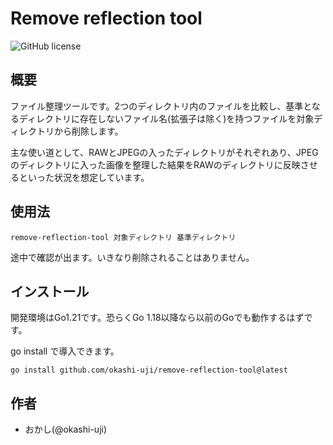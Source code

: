 # Remove reflection tool
![GitHub license](https://img.shields.io/badge/license-MIT-blue.svg)

## 概要

ファイル整理ツールです。2つのディレクトリ内のファイルを比較し、基準となるディレクトリに存在しないファイル名(拡張子は除く)を持つファイルを対象ディレクトリから削除します。

主な使い道として、RAWとJPEGの入ったディレクトリがそれぞれあり、JPEGのディレクトリに入った画像を整理した結果をRAWのディレクトリに反映させるといった状況を想定しています。


## 使用法

```
remove-reflection-tool 対象ディレクトリ 基準ディレクトリ
```

途中で確認が出ます。いきなり削除されることはありません。


## インストール

開発環境はGo1.21です。恐らくGo 1.18以降なら以前のGoでも動作するはずです。

go install で導入できます。

```
go install github.com/okashi-uji/remove-reflection-tool@latest
```

## 作者

- おかし(@okashi-uji)
